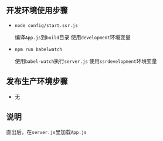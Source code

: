 ## 开发环境使用步骤

- `node config/start.ssr.js`

    编译`App.js`到`build`目录
    使用`development`环境变量


- `npm run babelwatch`

    使用`babel-watch`执行`server.js`
    使用`ssrdevelopment`环境变量



## 发布生产环境步骤

- 无



## 说明

直出后，在`server.js`里加载`App.js`
